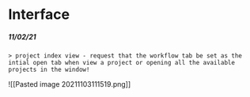# Interface
##### 11/02/21
	> project index view - request that the workflow tab be set as the intial open tab when view a project or opening all the available projects in the window!
	
![[Pasted image 20211103111519.png]]

